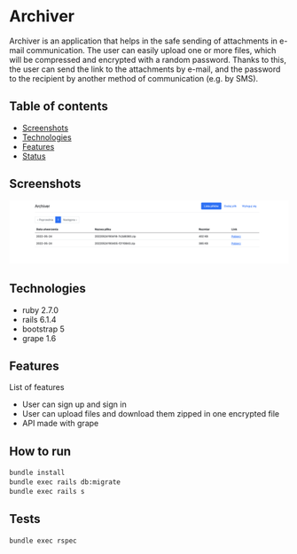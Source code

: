 # Archiver

Archiver is an application that helps in the safe sending of attachments in e-mail communication. The user can easily upload one or more files, which will be compressed and encrypted with a random password. Thanks to this, the user can send the link to the attachments by e-mail, and the password to the recipient by another method of communication (e.g. by SMS).

## Table of contents
* [Screenshots](#screenshots)
* [Technologies](#technologies)
* [Features](#features)
* [Status](#status)

## Screenshots

![alt text](readme.png)

## Technologies
* ruby 2.7.0
* rails 6.1.4
* bootstrap 5
* grape 1.6

## Features
List of features
* User can sign up and sign in
* User can upload files and download them zipped in one encrypted file
* API made with grape

## How to run

```bash
bundle install
bundle exec rails db:migrate
bundle exec rails s
```

## Tests

```
bundle exec rspec
```
